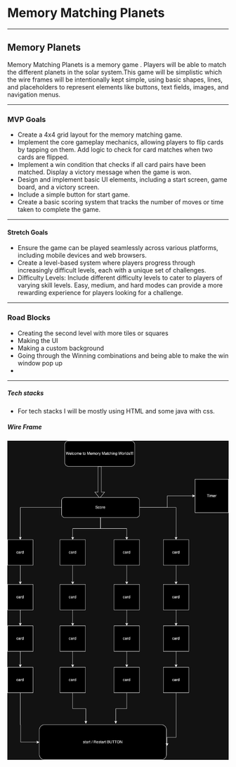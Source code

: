 # Memory Matching Planets
 ---
## Memory Planets
Memory Matching Planets is a memory game . Players will be able to match the different planets in the solar system.This game will be simplistic which the wire frames will be intentionally kept simple, using basic shapes, lines, and placeholders to represent elements like buttons, text fields, images, and navigation menus.


---
### MVP Goals

- Create a 4x4 grid layout for the memory matching game. 
- Implement the core gameplay mechanics, allowing players to flip cards by tapping on them. 
Add logic to check for card matches when two cards are flipped. 
- Implement a win condition that checks if all card pairs have been matched. Display a victory message when the game is won. 
- Design and implement basic UI elements, including a start screen, game board, and a victory screen.
- Include a simple button for start game. 
- Create a basic scoring system that tracks the number of moves or time taken to complete the game.


---
#### Stretch Goals
 - Ensure the game can be played seamlessly across various platforms, including mobile devices and web browsers. 
 - Create a level-based system where players progress through increasingly difficult levels, each with a unique set of challenges.
 - Difficulty Levels: Include different difficulty levels to cater to players of varying skill levels. Easy, medium, and hard modes can provide a more rewarding experience for players looking for a challenge.
 

---
### Road Blocks
- Creating the second level with more tiles or squares
- Making the UI
- Making a custom background
- Going through the Winning combinations and being able to make the win window pop up
- 

---
##### Tech stacks
- For tech stacks I will be mostly using HTML and some java with css.
##### Wire Frame 
![wireframe](memory-wireframe.png)
